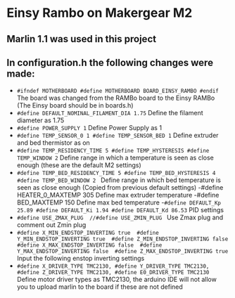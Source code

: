 # Einsy Rambo on Makergear M2
## Marlin 1.1 was used in this project 
## In configuration.h the following changes were made:
   - ``` #ifndef MOTHERBOARD #define MOTHERBOARD BOARD_EINSY_RAMBO #endif ```
The board was changed from the RAMBo board to the Einsy RAMBo (The Einsy board should be in boards.h) 
   - ``` #define DEFAULT_NOMINAL_FILAMENT_DIA 1.75 ```
Define the filament diameter as 1.75 
   - ``` #define POWER_SUPPLY 1 ```
Define Power Supply as 1
   - ``` #define TEMP_SENSOR_0 1 #define TEMP_SENSOR_BED 1 ```
Define extruder and bed thermistor as on
   - ``` #define TEMP_RESIDENCY_TIME 5 #define TEMP_HYSTERESIS #define TEMP_WINDOW 2 ```
Define range in which a temperature is seen as close enough (these are the default M2 settings)
   - ```#define TEMP_BED_RESIDENCY_TIME 5 #define TEMP_BED_HYSTERESIS 4 #define TEMP_BED_WINDOW 2 ```
Define range in which bed temperature is seen as close enough (Copied from previous default settings)
   -#define HEATER_0_MAXTEMP 305
Define max extruder temperature
   -#define BED_MAXTEMP 150
Define max bed temperature
   -``` #define DEFAULT_Kp 25.89 #define DEFAULT_Ki 1.94 #define DEFAULT_Kd 86.53 ```
PID settings
   - ```#define USE_ZMAX_PLUG  //#define USE_ZMIN_PLUG ``` 
Use Zmax plug and comment out Zmin plug
   - ```#define X_MIN_ENDSTOP_INVERTING true  #define Y_MIN_ENDSTOP_INVERTING true  #define Z_MIN_ENDSTOP_INVERTING false  #define X_MAX_ENDSTOP_INVERTING false  #define Y_MAX_ENDSTOP_INVERTING false  #define Z_MAX_ENDSTOP_INVERTING true ```   
Input the following enstop inverting settings
   - ```#define X_DRIVER_TYPE TMC2130, #define Y_DRIVER_TYPE TMC2130, #define Z_DRIVER_TYPE TMC2130, #define E0_DRIVER_TYPE TMC2130 ```
Define motor driver types as TMC2130, the arduino IDE will not allow you to upload marlin to the board if these are not defined
  
   
